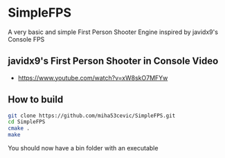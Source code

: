 # SimpleFPS
A very basic and simple First Person Shooter Engine inspired by javidx9's Console FPS

## javidx9's First Person Shooter in Console Video
- https://www.youtube.com/watch?v=xW8skO7MFYw

## How to build
  ```bash
  git clone https://github.com/miha53cevic/SimpleFPS.git
  cd SimpleFPS
  cmake .
  make
  ```
You should now have a bin folder with an executable
